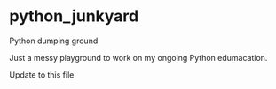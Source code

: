 # python_junkyard
Python dumping ground

Just a messy playground to work on my ongoing Python edumacation.

Update to this file
